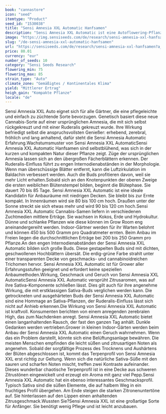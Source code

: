 ```yaml
---
book: "cannastore"
icon: "seed"
itemtype: "Product"
seed_id: "1530038"
title: "Sensi Amnesia XXL Automatic Hanfsamen"
description: "Sensi Amnesia XXL Automatic ist eine Autoflowering-Pflanze, die ihre Blütezeit in 70–85 Tagen beendet. Sie produziert große Buds mit süßen Zitrusaromen."
image: "https://img.sensiseeds.com/de/research/sensi-amnesia-xxl-hanfsamen-image.png"
slug: "/de-sensi-amnesia-xxl-automatic-hanfsamen"
url: "https://sensiseeds.com/de/research/sensi-amnesia-xxl-hanfsamen?a_aid=cannastore"
price: 80.01
currency: "eur"
number_of_seeds: 10
category: "Sensi Seeds Research"
flowering_min: 75
flowering_max: 85
strain_type: "Auto"
climate_zone: "Gemäßigtes / Kontinentales Klima"
yield: "Mittlerer Ertrag"
heigh_gain: "Kompakte Pflanze"
locale: "de"
---
```

Sensi Amnesia XXL Auto eignet sich für alle Gärtner, die eine pflegeleichte und einfach zu züchtende Sorte bevorzugen. Genetisch basiert diese neue Cannabis-Sorte auf einer ursprünglichen Amnesia, die mit sich selbst rückgekreuzt und mit einer Ruderalis gekreuzt wurde. Ihre Wirkung befriedigt selbst die anspruchsvollsten Genießer: erhebend, zerebral, fröhlich und lang anhaltend, dafür steht die Sensi Amnesia Automatic Erfahrung.Wachstumsmuster von Sensi Amnesia XXL AutomaticSensi Amnesia XXL Automatic Hanfsamen sind selbstblühend, was sich in der kurzen und kompakten Natur dieser Pflanze zeigt. Züge der ursprünglichen Amnesia lassen sich an den übergroßen Fächerblättern erkennen. Der Ruderalis-Einfluss führt zu engen Internodienabständen in der Morphologie. Wenn man überschüssige Blätter entfernt, kann die Luftzirkulation im Baldachin verbessert werden. Auch die Buds profitieren davon, weil sie mehr Licht erhalten.Sobald sich an den Knotenpunkten der oberen Zweige die ersten weiblichen Blütenstempel bilden, beginnt die Blütephase. Sie dauert 70 bis 85 Tage. Sensi Amnesia XXL Automatic ist eine ideale Kandidatin für Anbauräume mit niedrigen Decken. Sie bleibt bis zur Ernte kompakt. In Innenräumen wird sie 80 bis 100 cm hoch. Draußen unter der Sonne streckt sie sich etwas mehr und wird 90 bis 120 cm hoch.Sensi Amnesia XXL Automatic Cannabis-Samen liefern in verschiedenen Zuchtmedien mittlere Erträge. Sie wachsen in Kokos, Erde und Hydrokultur. Dünne und schlanke Pflanzen wie diese können im Grow Room eng aneinandergereiht werden. Indoor-Gärtner werden für ihr Warten belohnt und können 450 bis 500 Gramm pro Quadratmeter ernten. Beim Anbau im Freien liegen die durchschnittlichen Erträge bei 200 bis 250 Gramm pro Pflanze.An den engen Internodienabständen der Sensi Amnesia XXL Automatic bilden sich große Buds. Diese gestapelten Buds sind mit dichten, geschwollenen Hochblättern übersät. Die erdig-grüne Farbe strahlt unter einer transparenten Decke von geschmacks- und cannabinoidreichen Trichomen hervor. Sensi Amnesia XXL Automatic ist für Grower aller Erfahrungsstufen geeignet und erfordert keine speziellen Anbaumethoden.Wirkung, Geschmack und Geruch von Sensi Amnesia XXL AutomaticSensi Amnesia XXL Automatic versprüht Zitrusaromen, was auf ihre Sativa-Komponente schließen lässt. Dies gilt auch für ihre angenehme Wirkung, die mit erstklassigen Sativa-Buds verglichen werden kann. Die getrockneten und ausgehärteten Buds der Sensi Amnesia XXL Automatic sind eine Hommage an Sativa-Pflanzen, der Ruderalis-Einfluss lässt sich nicht auf Anhieb erkennen.Die Wirkung von Sensi Amnesia XXL Automatic ist kraftvoll. Konsumenten berichten von einem anregenden zerebralen High, das zum Nachdenken anregt. Sensi Amnesia XXL Automatic bietet einen langanhaltenden Rausch, der fast den ganzen Tag anhält. Dunkle Gedanken werden vertrieben.Grower in kleinen Indoor-Gärten werden beim Anbau der Sensi Amnesia XXL Automatic einen Geruch wahrnehmen. Wenn das ein Problem darstellt, könnte sich eine Belüftungsanlage bewähren. Die meisten Menschen empfinden die leicht süßen und zitrusartigen Noten als angenehm. Sobald der sorgfältige Prozess des Trocknens und Aushärtens der Blüten abgeschlossen ist, kommt das Terpenprofil von Sensi Amnesia XXL erst richtig zur Geltung. Wenn sich die natürliche Sativa-Süße mit den sauren und scharfen Noten mischt, treffen zwei Kontraste aufeinander. Dieses wunderbar chaotische Terpenprofil ist in eine Decke aus schweren Zitrustönen eingewickelt und erzeugt ein Aroma mit ganz viel Pepp.Sensi Amnesia XXL Automatic hat ein ebenso interessantes Geschmacksprofil. Typisch Sativa sind die süßen Elemente, die auf halbem Weg in ein fruchtiges Profil übergehen. Am Ende steigen die starken Zitronenuntertöne auf. Sie hinterlassen auf den Lippen einen anhaltenden Zitrusgeschmack.Wussten Sie?Sensi Amnesia XXL ist eine großartige Sorte für Anfänger. Sie benötigt wenig Pflege und ist leicht anzubauen.
